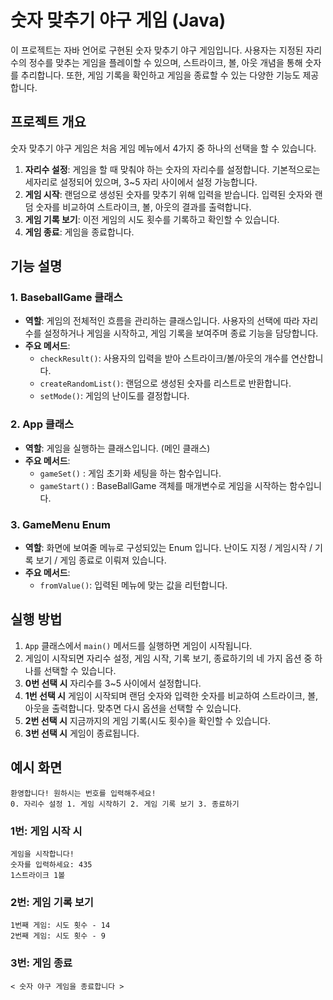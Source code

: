 # 숫자 맞추기 야구 게임 (Java)

이 프로젝트는 자바 언어로 구현된 숫자 맞추기 야구 게임입니다. 사용자는 지정된 자리수의 정수를 맞추는 게임을 플레이할 수 있으며, 스트라이크, 볼, 아웃 개념을 통해 숫자를 추리합니다. 또한, 게임 기록을 확인하고 게임을 종료할 수 있는 다양한 기능도 제공합니다.

## 프로젝트 개요

숫자 맞추기 야구 게임은 처음 게임 메뉴에서 4가지 중 하나의 선택을 할 수 있습니다.

1. **자리수 설정**: 게임을 할 때 맞춰야 하는 숫자의 자리수를 설정합니다. 기본적으로는 세자리로 설정되어 있으며, 3~5 자리 사이에서 설정 가능합니다.
2. **게임 시작**: 랜덤으로 생성된 숫자를 맞추기 위해 입력을 받습니다. 입력된 숫자와 랜덤 숫자를 비교하여 스트라이크, 볼, 아웃의 결과를 출력합니다.
3. **게임 기록 보기**: 이전 게임의 시도 횟수를 기록하고 확인할 수 있습니다.
4. **게임 종료**: 게임을 종료합니다.

## 기능 설명

### 1. BaseballGame 클래스

- **역할**: 게임의 전체적인 흐름을 관리하는 클래스입니다. 사용자의 선택에 따라 자리수를 설정하거나 게임을 시작하고, 게임 기록을 보여주며 종료 기능을 담당합니다.
- **주요 메서드**:
    - `checkResult()`: 사용자의 입력을 받아 스트라이크/볼/아웃의 개수를 연산합니다.
    - `createRandomList()`: 랜덤으로 생성된 숫자를 리스트로 반환합니다.
    - `setMode()`: 게임의 난이도를 결정합니다.

### 2. App 클래스
- **역할**: 게임을 실행하는 클래스입니다. (메인 클래스)
- **주요 메서드**:
    - `gameSet()` : 게임 초기화 세팅을 하는 함수입니다.
    - `gameStart()` : BaseBallGame 객체를 매개변수로 게임을 시작하는 함수입니다.

### 3. GameMenu Enum

- **역할**: 화면에 보여줄 메뉴로 구성되있는 Enum 입니다.
  난이도 지정 / 게임시작 / 기록 보기 / 게임 종료로 이뤄져 있습니다.
- **주요 메서드**:
    - `fromValue()`: 입력된 메뉴에 맞는 값을 리턴합니다.


## 실행 방법

1. `App` 클래스에서 `main()` 메서드를 실행하면 게임이 시작됩니다.
2. 게임이 시작되면 자리수 설정, 게임 시작, 기록 보기, 종료하기의 네 가지 옵션 중 하나를 선택할 수 있습니다.
3. **0번 선택 시** 자리수를 3~5 사이에서 설정합니다.
4. **1번 선택 시** 게임이 시작되며 랜덤 숫자와 입력한 숫자를 비교하여 스트라이크, 볼, 아웃을 출력합니다. 맞추면 다시 옵션을 선택할 수 있습니다.
5. **2번 선택 시** 지금까지의 게임 기록(시도 횟수)을 확인할 수 있습니다.
6. **3번 선택 시** 게임이 종료됩니다.


## 예시 화면

```
환영합니다! 원하시는 번호를 입력해주세요!
0. 자리수 설정 1. 게임 시작하기 2. 게임 기록 보기 3. 종료하기
```

### 1번: 게임 시작 시

```
게임을 시작합니다!
숫자를 입력하세요: 435
1스트라이크 1볼
```

### 2번: 게임 기록 보기

```
1번째 게임: 시도 횟수 - 14
2번째 게임: 시도 횟수 - 9
```

### 3번: 게임 종료

```
< 숫자 야구 게임을 종료합니다 >
```
